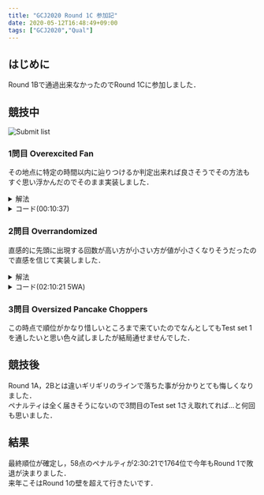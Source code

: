 ```yaml
---
title: "GCJ2020 Round 1C 参加記"
date: 2020-05-12T16:48:49+09:00
tags: ["GCJ2020","Qual"]
---
```

## はじめに

Round 1Bで通過出来なかったのでRound 1Cに参加しました．  

## 競技中

![Submit list](submitlist.jpg)

### 1問目 Overexcited Fan

その地点に特定の時間以内に辿りつけるか判定出来れば良さそうでその方法もすぐ思い浮かんだのでそのまま実装しました．  

<details><summary>解法</summary>
移動する度にその点のX,Y座標の和が経過時間以下かどうか確認し，小さければその時点で到達可能で到達可能な点が無ければ不可能です．  
</details>

<details><summary>コード(00:10:37)</summary>

|  ID  |  Verdict  | Score |
| ---- | --------- | ----- |
| 1    | AC        | 4/4   |
| 2    | AC        | 6/6   |
| 3    | AC        | 12/12 |

```cpp
#include <bits/stdc++.h>
using namespace std;
using i64 = long long;
#define endl "\n"

int main()
{
  int T;
  cin >> T;
  for (i64 _ = 1; _ <= T; _++)
  {
    i64 X, Y;
    string S;
    cin >> X >> Y >> S;
    for (i64 i = 0; i < S.size(); i++)
    {
      if (S[i] == 'N')
        Y++;
      else if (S[i] == 'S')
        Y--;
      else if (S[i] == 'W')
        X--;
      else
        X++;
      if (abs(X) + abs(Y) <= i + 1)
      {
        cout << "Case #" << _ << ": " << i + 1 << endl;
        goto fin;
      }
    }
    cout << "Case #" << _ << ": "
         << "IMPOSSIBLE" << endl;
  fin:;
  }
  return 0;
}
```

</details>

### 2問目 Overrandomized

直感的に先頭に出現する回数が高い方が小さい方が値が小さくなりそうだったので直感を信じて実装しました．  

<details><summary>解法</summary>
先頭での出現回数から1~9の値を確定し，最後に使われてないのが0に確定します．  
</details>

<details><summary>コード(02:10:21 5WA)</summary>

|  ID  |  Verdict  | Score |
| ---- | --------- | ----- |
| 1    | AC        | 9/9   |
| 2    | AC        | 10/10 |
| 3    | AC        | 17/17 |

```cpp
#include <bits/stdc++.h>
using namespace std;
using i64 = long long;
#define endl "\n"

int main()
{
  int T;
  cin >> T;
  for (i64 _ = 1; _ <= T; _++)
  {
    i64 U;
    cin >> U;
    vector<vector<char>> res(10);
    set<char> tt;
    map<char, i64> s3;
    for (i64 i = 0; i < 10000; i++)
    {
      string M, R;
      cin >> M >> R;
      for (char j : R)
        tt.insert(j);
      s3[R[0]]++;
    }
    string ans;
    set<char> use;
    vector<pair<i64, char>> list;
    for (pair<char, i64> i : s3)
    {
      list.push_back({i.second, i.first});
      use.insert(i.first);
    }
    sort(list.rbegin(), list.rend());
    for (pair<i64, char> i : list)
      ans += i.second;
    for (char j : tt)
      if (use.count(j) == 0)
      {
        ans = j + ans;
        break;
      }
    cout << "Case #" << _ << ": " << ans << endl;
  }
  return 0;
}
```

</details>

### 3問目 Oversized Pancake Choppers

この時点で順位がかなり惜しいところまで来ていたのでなんとしてもTest set 1を通したいと思い色々試しましたが結局通せませんでした．  

## 競技後

Round 1A，2Bとは違いギリギリのラインで落ちた事が分かりとても悔しくなりました．  
ペナルティは全く届きそうにないので3問目のTest set 1さえ取れてれば...と何回も思いました．  

## 結果

最終順位が確定し，58点のペナルティが2:30:21で1764位で今年もRound 1で敗退が決まりました．  
来年こそはRound 1の壁を超えて行きたいです．  
